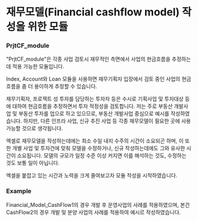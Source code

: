 # 재무모델(Financial cashflow model) 작성을 위한 모듈

### PrjtCF_module
"PrjtCF_module"은
각종 사업 검토시 재무적인 측면에서 사업의 현금흐름을 추정하는데 적용 가능한 모듈입니다.

Index, Account와 Loan 모듈을 사용하면 재무기획자 입장에서 검토 중인 사업의 현금흐름을 좀 더 용이하게 추정할 수 있습니다.

재무기획자, 프로젝트 성 투자를 담당하는 투자자 등은 수시로 기획사업 및 투자대상 등에 대하여 현금흐름을 추정하면서 투자 적정성을 검토합니다.
저는 주로 부동산 개발사업 및 부동산 투자를 업으로 하고 있으므로, 부동산 개발사업 중심으로 예시를 작성하였습니다.
하지만, 다른 인프라 사업, 신규 추진 사업 등 각종 재무모델이 필요한 곳에 사용 가능할 것으로 생각됩니다.

엑셀로 재무모델을 작성하는데에는 최소 수일 내지 수주의 시간이 소요되곤 하며,
이 또한 개별 사업 및 투자건에 맞춰 모델을 수정하거나, 신규 작성하는데에도 그와 유사한 시간이 소요됩니다.
모델의 규모가 일정 수준 이상 커지면 이를 해석하는 것도, 수정하는 것도 보통 일이 아닙니다.

엑셀을 붙잡고 있는 시간과 노력을 크게 줄여보고자 모듈 작성을 시작하였습니다.

### Example
Financial_Model_CashFlow1의 경우 개발 후 운영사업의 사례를 적용하였으며,
본건 CashFlow2의 경우 개발 및 분양 사업의 사례를 적용하여 예시르 작성하였습니다.
